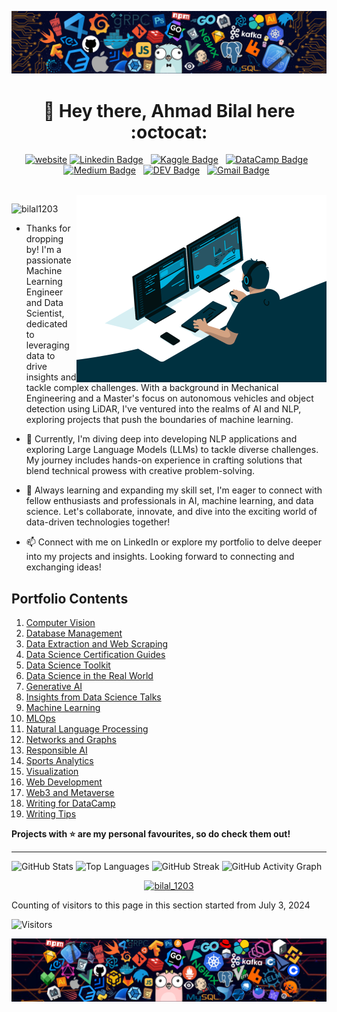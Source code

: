 [![MasterHead](assets/languages2.png)](https://bilal1203.github.io)
<h1 align="center">👋 Hey there, Ahmad Bilal here :octocat:</h1>

<div align="center">

[![website](https://img.shields.io/badge/website-000000?style=for-the-badge&logo=About.me&logoColor=white)](https://bilal1203.github.io) 
[![Linkedin Badge](https://img.shields.io/badge/LinkedIn-0077B5?style=for-the-badge&logo=linkedin&logoColor=white)](https://www.linkedin.com/in/ahmadbilal1203/)&nbsp;&nbsp;
[![Kaggle Badge](https://img.shields.io/badge/-Kaggle-23BFFF?style=for-the-badge&logo=Kaggle&logoColor=white)](https://www.kaggle.com/ahmadbilal1203)&nbsp;&nbsp;
[![DataCamp Badge](https://img.shields.io/badge/Datacamp-05192D?style=for-the-badge&logo=datacamp&logoColor=65FF8F)](https://www.datacamp.com/portfolio/ahmadbilalchohan)&nbsp;&nbsp;
[![Medium Badge](https://img.shields.io/badge/Medium-12100E?style=for-the-badge&logo=medium&logoColor=white)](https://medium.com/@ahmad.bilal.chohan)&nbsp;&nbsp;
[![DEV Badge](https://img.shields.io/badge/DEV-0A0A0A?style=for-the-badge&logo=dev.to&logoColor=white)](https://dev.to/bilal1203)&nbsp;&nbsp;
[![Gmail Badge](https://img.shields.io/badge/Gmail-D14836?style=for-the-badge&logo=gmail&logoColor=white&link=mailto:ahmad.bilal.chohan@gmail.com)](mailto:ahmad.bilal.chohan@gmail.com)&nbsp;&nbsp;

</div>

<br>
  
<img align="right" alt="Coding" widht="400" height="300" src="assets/data-scientist.gif" />

<p align="left"> 
  <img src="https://komarev.com/ghpvc/?username=bilal1203&label=Profile%20Views&color=295564&style=flat&abbreviated=true" alt="bilal1203" /> 
</p>

- Thanks for dropping by! I'm a passionate Machine Learning Engineer and Data Scientist, dedicated to leveraging data to drive insights and tackle complex challenges. With a background in Mechanical Engineering and a Master's focus on autonomous vehicles and object detection using LiDAR, I've ventured into the realms of AI and NLP, exploring projects that push the boundaries of machine learning.

- 🔭 Currently, I'm diving deep into developing NLP applications and exploring Large Language Models (LLMs) to tackle diverse challenges. My journey includes hands-on experience in crafting solutions that blend technical prowess with creative problem-solving.

- 🌱 Always learning and expanding my skill set, I'm eager to connect with fellow enthusiasts and professionals in AI, machine learning, and data science. Let's collaborate, innovate, and dive into the exciting world of data-driven technologies together!

- 📫 Connect with me on LinkedIn or explore my portfolio to delve deeper into my projects and insights. Looking forward to connecting and exchanging ideas!

<be>

## Portfolio Contents
1. [Computer Vision](#computer-vision)
2. [Database Management](#database)
3. [Data Extraction and Web Scraping](#data-extraction-and-web-scraping)
4. [Data Science Certification Guides](#data-science-certification-guides)
5. [Data Science Toolkit](#data-science-tools)
6. [Data Science in the Real World](#real-world-data-science)
7. [Generative AI](#generative-ai)
8. [Insights from Data Science Talks](#talks)
9. [Machine Learning](#machine-learning)
10. [MLOps](#mlops)
11. [Natural Language Processing](#natural-language-processing)
12. [Networks and Graphs](#networks-and-graphs)
13. [Responsible AI](#responsible-ai)
14. [Sports Analytics](#sports-analytics)
15. [Visualization](#visualization)
16. [Web Development](#web-development)
17. [Web3 and Metaverse](#web3)
18. [Writing for DataCamp](#writing-for-datacamp)
19. [Writing Tips](#writing-tips)

**Projects with :star: are my personal favourites, so do check them out!**

___

![GitHub Stats](https://github-readme-stats.vercel.app/api?username=bilal1203&show_icons=true&theme=react&bg_color=003140)
![Top Languages](https://github-readme-stats.vercel.app/api/top-langs/?username=bilal1203&theme=react&bg_color=003140)
![GitHub Streak](https://github-readme-streak-stats.herokuapp.com/?user=bilal1203&theme=react&background=003140&fire=ec9528&ring=ec9528&stroke=ec9528)
![GitHub Activity Graph](https://github-readme-activity-graph.vercel.app/graph?username=bilal1203&theme=react&bg_color=003140)

<p align="center"> <a href="https://github.com/ryo-ma/github-profile-trophy"><img src="https://github-profile-trophy.vercel.app/?username=bilal1203&theme=algolia&no-frame=true&margin-h=15&margin-w=15&column=8" alt="bilal_1203" /></a> </p>

Counting of visitors to this page in this section started from July 3, 2024

<img src="https://count.getloli.com/get/@bilal1203.github.readme?theme=moebooru" alt="Visitors" />

[![MasterHead](assets/languages.png)](https://bilal1203.github.io)

